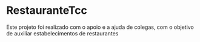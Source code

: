 # RestauranteTcc
Este projeto foi realizado com o apoio e a ajuda de colegas, com o objetivo de auxiliar estabelecimentos de restaurantes
